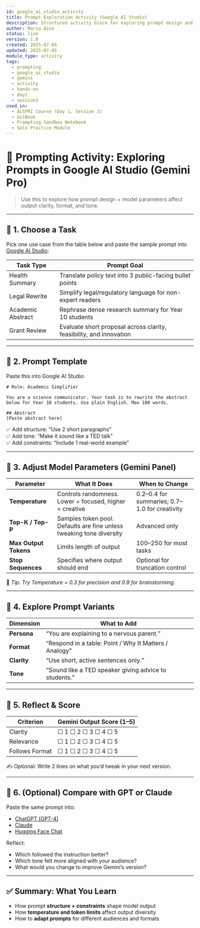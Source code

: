 ```yaml
---
id: google_ai_studio_activity
title: Prompt Exploration Activity (Google AI Studio)
description: Structured activity block for exploring prompt design and parameter tuning using Gemini Pro in Google AI Studio.
author: Maria Aise
status: live
version: 1.0
created: 2025-07-05
updated: 2025-07-05
module_type: activity
tags:
  - prompting
  - google_ai_studio
  - gemini
  - activity
  - hands-on
  - day1
  - session3
used_in:
  - ACSPRI Course (Day 1, Session 3)
  - GitBook
  - Prompting Sandbox Notebook
  - Solo Practice Module
---
```



# 🧪 Prompting Activity: Exploring Prompts in Google AI Studio (Gemini Pro)

> Use this to explore how prompt design + model parameters affect output clarity, format, and tone.

---

## 🔹 1. Choose a Task

Pick one use case from the table below and paste the sample prompt into [Google AI Studio](https://aistudio.google.com/app/prompts):

| Task Type         | Prompt Goal                                                         |
| ----------------- | ------------------------------------------------------------------- |
| Health Summary    | Translate policy text into 3 public-facing bullet points            |
| Legal Rewrite     | Simplify legal/regulatory language for non-expert readers           |
| Academic Abstract | Rephrase dense research summary for Year 10 students                |
| Grant Review      | Evaluate short proposal across clarity, feasibility, and innovation |

---

## 🔹 2. Prompt Template

Paste this into Google AI Studio:

```
# Role: Academic Simplifier

You are a science communicator. Your task is to rewrite the abstract below for Year 10 students. Use plain English. Max 100 words.

## Abstract
[Paste abstract here]
```

✅ Add structure: “Use 2 short paragraphs”\
✅ Add tone: “Make it sound like a TED talk”\
✅ Add constraints: “Include 1 real-world example”

---

## 🔹 3. Adjust Model Parameters (Gemini Panel)

| Parameter             | What It Does                                                         | When to Change                                |
| --------------------- | -------------------------------------------------------------------- | --------------------------------------------- |
| **Temperature**       | Controls randomness. Lower = focused, higher = creative              | 0.2–0.4 for summaries; 0.7–1.0 for creativity |
| **Top-K / Top-P**     | Samples token pool. Defaults are fine unless tweaking tone diversity | Advanced only                                 |
| **Max Output Tokens** | Limits length of output                                              | 100–250 for most tasks                        |
| **Stop Sequences**    | Specifies where output should end                                    | Optional for truncation control               |

🧠 *Tip: Try Temperature = 0.3 for precision and 0.9 for brainstorming.*

---

## 🔹 4. Explore Prompt Variants

| Dimension   | What to Add                                            |
| ----------- | ------------------------------------------------------ |
| **Persona** | “You are explaining to a nervous parent.”              |
| **Format**  | “Respond in a table: Point / Why It Matters / Analogy” |
| **Clarity** | “Use short, active sentences only.”                    |
| **Tone**    | “Sound like a TED speaker giving advice to students.”  |

---

## 🔹 5. Reflect & Score

| Criterion      | Gemini Output Score (1–5) |
| -------------- | ------------------------- |
| Clarity        | ☐ 1 ☐ 2 ☐ 3 ☐ 4 ☐ 5       |
| Relevance      | ☐ 1 ☐ 2 ☐ 3 ☐ 4 ☐ 5       |
| Follows Format | ☐ 1 ☐ 2 ☐ 3 ☐ 4 ☐ 5       |

✍️ Optional: Write 2 lines on what you’d tweak in your next version.

---

## 🔹 6. (Optional) Compare with GPT or Claude

Paste the same prompt into:

- [ChatGPT (GPT-4)](https://chat.openai.com)
- [Claude](https://claude.ai)
- [Hugging Face Chat](https://huggingface.co/chat)

Reflect:

- Which followed the instruction better?
- Which tone felt more aligned with your audience?
- What would you change to improve Gemini’s version?

---

## ✅ Summary: What You Learn

- How prompt **structure + constraints** shape model output
- How **temperature and token limits** affect output diversity
- How to **adapt prompts** for different audiences and formats

